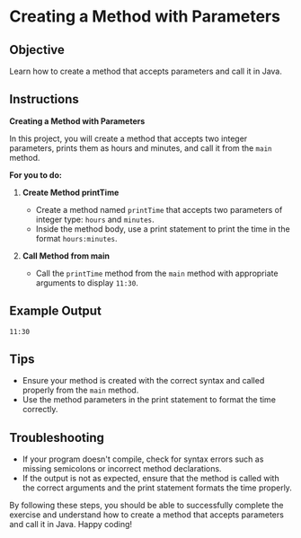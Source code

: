 # Creating a Method with Parameters

## Objective
Learn how to create a method that accepts parameters and call it in Java.

## Instructions

**Creating a Method with Parameters**

In this project, you will create a method that accepts two integer parameters, prints them as hours and minutes, and call it from the `main` method.

**For you to do:**

1. **Create Method printTime**
    - Create a method named `printTime` that accepts two parameters of integer type: `hours` and `minutes`.
    - Inside the method body, use a print statement to print the time in the format `hours:minutes`.

2. **Call Method from main**
    - Call the `printTime` method from the `main` method with appropriate arguments to display `11:30`.

## Example Output
```
11:30
```

## Tips
- Ensure your method is created with the correct syntax and called properly from the `main` method.
- Use the method parameters in the print statement to format the time correctly.

## Troubleshooting
- If your program doesn't compile, check for syntax errors such as missing semicolons or incorrect method declarations.
- If the output is not as expected, ensure that the method is called with the correct arguments and the print statement formats the time properly.

By following these steps, you should be able to successfully complete the exercise and understand how to create a method that accepts parameters and call it in Java. Happy coding!
